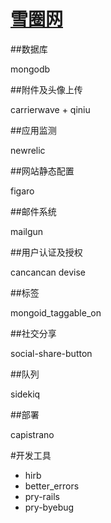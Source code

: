 [雪圈网](http://snowooo.com)
===

##数据库

mongodb

##附件及头像上传

carrierwave + qiniu

##应用监测

newrelic

##网站静态配置

figaro

##邮件系统

mailgun

##用户认证及授权

cancancan
devise

##标签

mongoid_taggable_on

##社交分享

social-share-button

##队列

sidekiq

##部署

capistrano

#开发工具

* hirb
* better_errors
* pry-rails
* pry-byebug


